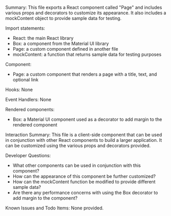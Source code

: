 Summary:
This file exports a React component called "Page" and includes various props and decorators to customize its appearance. It also includes a mockContent object to provide sample data for testing.

Import statements:
- React: the main React library
- Box: a component from the Material UI library
- Page: a custom component defined in another file
- mockContent: a function that returns sample data for testing purposes

Component:
- Page: a custom component that renders a page with a title, text, and optional link

Hooks:
None

Event Handlers:
None

Rendered components:
- Box: a Material UI component used as a decorator to add margin to the rendered component

Interaction Summary:
This file is a client-side component that can be used in conjunction with other React components to build a larger application. It can be customized using the various props and decorators provided.

Developer Questions:
- What other components can be used in conjunction with this component?
- How can the appearance of this component be further customized?
- How can the mockContent function be modified to provide different sample data?
- Are there any performance concerns with using the Box decorator to add margin to the component? 

Known Issues and Todo Items:
None provided.